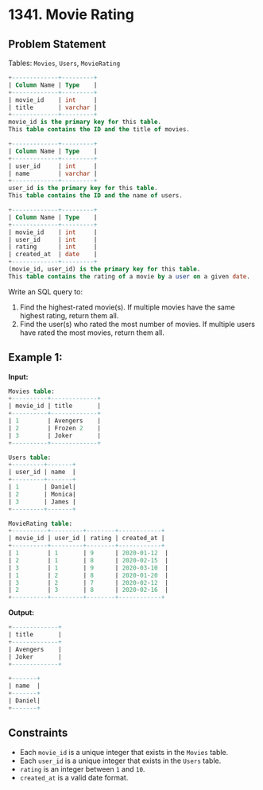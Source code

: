 # 1341. Movie Rating

## Problem Statement

Tables: `Movies`, `Users`, `MovieRating`

```sql
+-------------+---------+
| Column Name | Type    |
+-------------+---------+
| movie_id    | int     |
| title       | varchar |
+-------------+---------+
movie_id is the primary key for this table.
This table contains the ID and the title of movies.
```

```sql
+-------------+---------+
| Column Name | Type    |
+-------------+---------+
| user_id     | int     |
| name        | varchar |
+-------------+---------+
user_id is the primary key for this table.
This table contains the ID and the name of users.
```

```sql
+-------------+---------+
| Column Name | Type    |
+-------------+---------+
| movie_id    | int     |
| user_id     | int     |
| rating      | int     |
| created_at  | date    |
+-------------+---------+
(movie_id, user_id) is the primary key for this table.
This table contains the rating of a movie by a user on a given date.
```

Write an SQL query to:
1. Find the highest-rated movie(s). If multiple movies have the same highest rating, return them all.
2. Find the user(s) who rated the most number of movies. If multiple users have rated the most movies, return them all.

## Example 1:

**Input:**

```sql
Movies table:
+----------+-------------+
| movie_id | title       |
+----------+-------------+
| 1        | Avengers    |
| 2        | Frozen 2    |
| 3        | Joker       |
+----------+-------------+

Users table:
+---------+-------+
| user_id | name  |
+---------+-------+
| 1       | Daniel|
| 2       | Monica|
| 3       | James |
+---------+-------+

MovieRating table:
+----------+---------+--------+------------+
| movie_id | user_id | rating | created_at |
+----------+---------+--------+------------+
| 1        | 1       | 9      | 2020-01-12  |
| 2        | 1       | 8      | 2020-02-15  |
| 3        | 1       | 9      | 2020-03-10  |
| 1        | 2       | 8      | 2020-01-20  |
| 3        | 2       | 7      | 2020-02-12  |
| 2        | 3       | 8      | 2020-02-16  |
+----------+---------+--------+------------+
```

**Output:**

```sql
+-------------+
| title       |
+-------------+
| Avengers    |
| Joker       |
+-------------+

+-------+
| name  |
+-------+
| Daniel|
+-------+
```

## Constraints

- Each `movie_id` is a unique integer that exists in the `Movies` table.
- Each `user_id` is a unique integer that exists in the `Users` table.
- `rating` is an integer between `1` and `10`.
- `created_at` is a valid date format.

